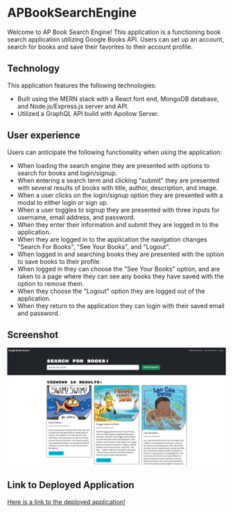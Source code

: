 # APBookSearchEngine

Welcome to AP Book Search Engine! This application is a functioning book search application utilizing Google Books API. Users can set up an account, search for books and save their favorites to their account profile.

## Technology

This application features the following technologies:

* Built using the MERN stack with a React font end, MongoDB database, and Node.js/Express.js server and API.
* Utilized a GraphQL API build with Apollow Server.

## User experience

Users can anticipate the following functionality when using the application:

* When loading the search engine they are presented with options to search for books and login/signup.
* When entering a search term and clicking "submit" they are presented with several results of books with title, author, description, and image.
* When a user clicks on the login/signup option they are presented with a modal to either login or sign up.
* When a user toggles to signup they are presented with three inputs for username, email address, and password.
* When they enter their information and submit they are logged in to the application.
* When they are logged in to the application the navigation changes "Search For Books", "See Your Books", and "Logout".
* When logged in and searching books they are presented with the option to save books to their profile.
* When logged in they can choose the "See Your Books" option, and are taken to a page where they can see any books they have saved with the option to remove them.
* When they choose the "Logout" option they are logged out of the application.
* When they return to the application they can login with their saved email and password.

## Screenshot

![Screenshot](./client/src/assets/Screenshot.png)

## Link to Deployed Application

[Here is a link to the deployed application!](https://mighty-spire-42630-c6b4dc5261c2.herokuapp.com/)